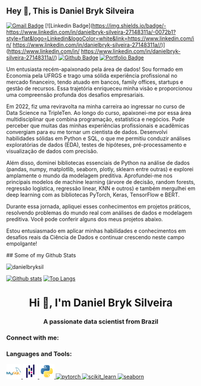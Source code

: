 ## Hey 👋, This is Daniel Bryk Silveira
[![Gmail Badge](https://img.shields.io/badge/-danielbryksil@gmail.com-c14438?style=flat&logo=Gmail&logoColor=white&link=mailto:danielbryksil@gmail.com)](mailto:danielbryksil@gmail.com) 
[![Linkedin Badge](https://img.shields.io/badge/- https://www.linkedin.com/in/danielbryk-silveira-27148311a/-0072b1?style=flat&logo=Linkedin&logoColor=white&link=https://www.linkedin.com/in/ https://www.linkedin.com/in/danielbryk-silveira-27148311a//)](https://www.linkedin.com/in/ https://www.linkedin.com/in/danielbryk-silveira-27148311a//) [![Github Badge](https://img.shields.io/badge/-danielbryksil-grey?style=flat&logo=github&logoColor=white&link=https://github.com/danielbryksil/)](https://www.github.com/danielbryksil/) [![Portfolio Badge](https://img.shields.io/badge/portfolio-web-blue?style=flat&link=https://github.com/danielbryksil?tab=repositories/)](https://github.com/danielbryksil?tab=repositories/) <p align='left'>Um entusiasta recém-apaixonado pela área de dados! Sou formado em Economia pela UFRGS e trago uma sólida experiência profissional no mercado financeiro, tendo atuado em bancos, family offices, startups e gestão de recursos. Essa trajetória enriqueceu minha visão e proporcionou uma compreensão profunda dos desafios empresariais.

Em 2022, fiz uma reviravolta na minha carreira ao ingressar no curso de Data Science na TripleTen. Ao longo do curso, apaixonei-me por essa área multidisciplinar que combina programação, estatística e negócios. Pude perceber que muitas das minhas experiências profissionais e acadêmicas convergiam para eu me tornar um cientista de dados. Desenvolvi habilidades sólidas em Python e SQL, o que me permitiu conduzir análises exploratórias de dados (EDA), testes de hipóteses, pré-processamento e visualização de dados com precisão.

Além disso, dominei bibliotecas essenciais de Python na análise de dados (pandas, numpy, matplotlib, seaborn, plotly, sklearn entre outras) e explorei amplamente o mundo da modelagem preditiva. Aprofundei-me nos principais modelos de machine learning (árvore de decisão, random forests, regressão logística, regressão linear, KNN e outros) e também mergulhei em deep learning com as bibliotecas PyTorch, Keras, TensorFlow e BERT.

Durante essa jornada, apliquei esses conhecimentos em projetos práticos, resolvendo problemas do mundo real com análises de dados e modelagem preditiva. Você pode conferir alguns dos meus projetos abaixo.

Estou entusiasmado em aplicar minhas habilidades e conhecimentos em desafios reais da Ciência de Dados e continuar crescendo neste campo empolgante!
</p>
## Some of my Github Stats
<p align=left> <img src=https://komarev.com/ghpvc/?username=danielbryksil alt=danielbryksil /> </p>

[![Github stats](https://github-readme-stats.vercel.app/api?username=danielbryksil&show_icons=true&include_all_commits=true)](https://github.com/danielbryksil/github-readme-stats)
[![Top Langs](https://github-readme-stats.vercel.app/api/top-langs/?username=danielbryksil&layout=compact)](https://github.com/danielbryksil/github-readme-stats)

<h1 align="center">Hi 👋, I'm Daniel Bryk Silveira</h1>
<h3 align="center">A passionate data scientist from Brazil</h3>

<h3 align="left">Connect with me:</h3>
<p align="left">
</p>

<h3 align="left">Languages and Tools:</h3>
<p align="left"> <a href="https://www.mysql.com/" target="_blank" rel="noreferrer"> <img src="https://raw.githubusercontent.com/devicons/devicon/master/icons/mysql/mysql-original-wordmark.svg" alt="mysql" width="40" height="40"/> </a> <a href="https://pandas.pydata.org/" target="_blank" rel="noreferrer"> <img src="https://raw.githubusercontent.com/devicons/devicon/2ae2a900d2f041da66e950e4d48052658d850630/icons/pandas/pandas-original.svg" alt="pandas" width="40" height="40"/> </a> <a href="https://www.python.org" target="_blank" rel="noreferrer"> <img src="https://raw.githubusercontent.com/devicons/devicon/master/icons/python/python-original.svg" alt="python" width="40" height="40"/> </a> <a href="https://pytorch.org/" target="_blank" rel="noreferrer"> <img src="https://www.vectorlogo.zone/logos/pytorch/pytorch-icon.svg" alt="pytorch" width="40" height="40"/> </a> <a href="https://scikit-learn.org/" target="_blank" rel="noreferrer"> <img src="https://upload.wikimedia.org/wikipedia/commons/0/05/Scikit_learn_logo_small.svg" alt="scikit_learn" width="40" height="40"/> </a> <a href="https://seaborn.pydata.org/" target="_blank" rel="noreferrer"> <img src="https://seaborn.pydata.org/_images/logo-mark-lightbg.svg" alt="seaborn" width="40" height="40"/> </a> </p>
